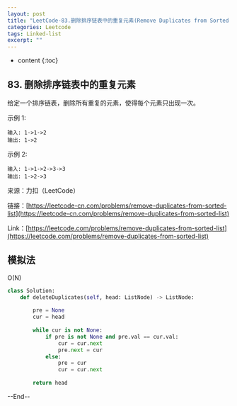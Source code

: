 ```yaml
---
layout: post
title: "LeetCode-83.删除排序链表中的重复元素(Remove Duplicates from Sorted List)"
categories: Leetcode
tags: Linked-list
excerpt: ""
---
```


* content
{:toc}

## 83. 删除排序链表中的重复元素

给定一个排序链表，删除所有重复的元素，使得每个元素只出现一次。

示例 1:

```
输入: 1->1->2
输出: 1->2
```

示例 2:

```
输入: 1->1->2->3->3
输出: 1->2->3
```

来源：力扣（LeetCode）

链接：[https://leetcode-cn.com/problems/remove-duplicates-from-sorted-list](https://leetcode-cn.com/problems/remove-duplicates-from-sorted-list)

Link：[https://leetcode.com/problems/remove-duplicates-from-sorted-list](https://leetcode.com/problems/remove-duplicates-from-sorted-list)


## 模拟法

O(N)

```python
class Solution:
    def deleteDuplicates(self, head: ListNode) -> ListNode:
        
        pre = None
        cur = head
        
        while cur is not None:
            if pre is not None and pre.val == cur.val:
                cur = cur.next
                pre.next = cur
            else:
                pre = cur
                cur = cur.next
        
        return head
```

--End--
